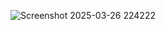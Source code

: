 ![Screenshot 2025-03-26 224222](https://github.com/user-attachments/assets/cd4c5001-077a-4200-b79d-2ddc266f792d)
